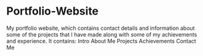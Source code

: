 # Portfolio-Website
My portfolio website, which contains contact details and information about some of the projects that I have made along with some of my achievements and experience.
It contains:
            Intro
            About Me
            Projects
            Achievements
            Contact Me
            
